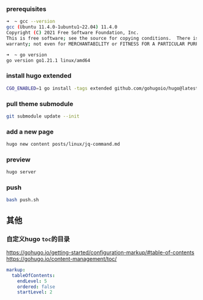 ### prerequisites

```bash
➜  ~ gcc --version
gcc (Ubuntu 11.4.0-1ubuntu1~22.04) 11.4.0
Copyright (C) 2021 Free Software Foundation, Inc.
This is free software; see the source for copying conditions.  There is NO
warranty; not even for MERCHANTABILITY or FITNESS FOR A PARTICULAR PURPOSE.

➜  ~ go version
go version go1.21.1 linux/amd64
```

### install hugo extended

```bash
CGO_ENABLED=1 go install -tags extended github.com/gohugoio/hugo@latest
```

### pull theme submodule

```bash
git submodule update --init
```

### add a new page

```bash
hugo new content posts/linux/jq-command.md
```

### preview

```bash
hugo server
```

### push

```bash
bash push.sh
```

## 其他

### 自定义hugo `toc`的目录

https://gohugo.io/getting-started/configuration-markup/#table-of-contents
https://gohugo.io/content-management/toc/

```yaml
markup:
  tableOfContents:
    endLevel: 5
    ordered: false
    startLevel: 2
```